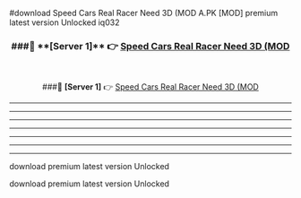 #download Speed Cars Real Racer Need 3D (MOD A.PK [MOD] premium latest version Unlocked iq032 



<div align="center">
<h3>###🔹 **[Server 1]** 👉 <a href="https://download1apk.web.app/">Speed Cars Real Racer Need 3D (MOD</a></h3><br>


###🔹 **[Server 1]** 👉 <a href="https://download1apk.web.app/">Speed Cars Real Racer Need 3D (MOD</a></h3>
</div>



----------------------------------------------------------

----------------------------------------------------------

----------------------------------------------------------

----------------------------------------------------------

----------------------------------------------------------

----------------------------------------------------------

----------------------------------------------------------

download premium latest version Unlocked

download premium latest version Unlocked
